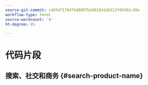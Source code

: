 ```yaml
---
source-git-commit: cdd34717047448087b2d62841d6312fd4392c30e
workflow-type: tm+mt
source-wordcount: '4'
ht-degree: 0%

---
```

# 代码片段

## 搜索、社交和商务 {#search-product-name}
